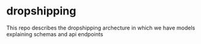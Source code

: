 # dropshipping
This repo describes the dropshipping archecture in which we have models explaining schemas and api endpoints
